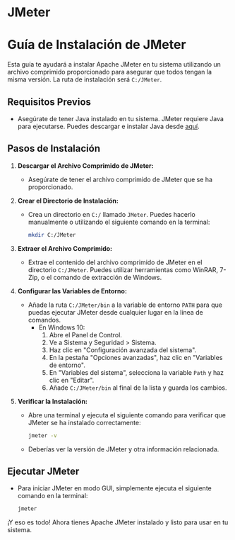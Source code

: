 # JMeter
# Guía de Instalación de JMeter

Esta guía te ayudará a instalar Apache JMeter en tu sistema utilizando un archivo comprimido proporcionado para asegurar que todos tengan la misma versión. La ruta de instalación será `C:/JMeter`.

## Requisitos Previos

- Asegúrate de tener Java instalado en tu sistema. JMeter requiere Java para ejecutarse. Puedes descargar e instalar Java desde [aquí](https://www.oracle.com/java/technologies/javase-downloads.html).

## Pasos de Instalación

1. **Descargar el Archivo Comprimido de JMeter:**
    - Asegúrate de tener el archivo comprimido de JMeter que se ha proporcionado.

2. **Crear el Directorio de Instalación:**
    - Crea un directorio en `C:/` llamado `JMeter`. Puedes hacerlo manualmente o utilizando el siguiente comando en la terminal:
      ```sh
      mkdir C:/JMeter
      ```

3. **Extraer el Archivo Comprimido:**
    - Extrae el contenido del archivo comprimido de JMeter en el directorio `C:/JMeter`. Puedes utilizar herramientas como WinRAR, 7-Zip, o el comando de extracción de Windows.

4. **Configurar las Variables de Entorno:**
    - Añade la ruta `C:/JMeter/bin` a la variable de entorno `PATH` para que puedas ejecutar JMeter desde cualquier lugar en la línea de comandos.
      - En Windows 10:
         1. Abre el Panel de Control.
         2. Ve a Sistema y Seguridad > Sistema.
         3. Haz clic en "Configuración avanzada del sistema".
         4. En la pestaña "Opciones avanzadas", haz clic en "Variables de entorno".
         5. En "Variables del sistema", selecciona la variable `Path` y haz clic en "Editar".
         6. Añade `C:/JMeter/bin` al final de la lista y guarda los cambios.

5. **Verificar la Instalación:**
    - Abre una terminal y ejecuta el siguiente comando para verificar que JMeter se ha instalado correctamente:
      ```sh
      jmeter -v
      ```
    - Deberías ver la versión de JMeter y otra información relacionada.

## Ejecutar JMeter

- Para iniciar JMeter en modo GUI, simplemente ejecuta el siguiente comando en la terminal:
  ```sh
  jmeter
  ```

¡Y eso es todo! Ahora tienes Apache JMeter instalado y listo para usar en tu sistema.